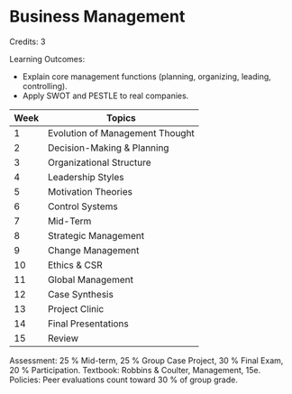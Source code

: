 # Business Management

Credits: 3

Learning Outcomes:
- Explain core management functions (planning, organizing, leading, controlling).
- Apply SWOT and PESTLE to real companies.

| Week | Topics                          |
| ---- | ------------------------------- |
| 1    | Evolution of Management Thought |
| 2    | Decision-Making & Planning      |
| 3    | Organizational Structure        |
| 4    | Leadership Styles               |
| 5    | Motivation Theories             |
| 6    | Control Systems                 |
| 7    | Mid-Term                        |
| 8    | Strategic Management            |
| 9    | Change Management               |
| 10   | Ethics & CSR                    |
| 11   | Global Management               |
| 12   | Case Synthesis                  |
| 13   | Project Clinic                  |
| 14   | Final Presentations             |
| 15   | Review                          |

Assessment: 25 % Mid-term, 25 % Group Case Project, 30 % Final Exam, 20 % Participation.
Textbook: Robbins & Coulter, Management, 15e.
Policies: Peer evaluations count toward 30 % of group grade.